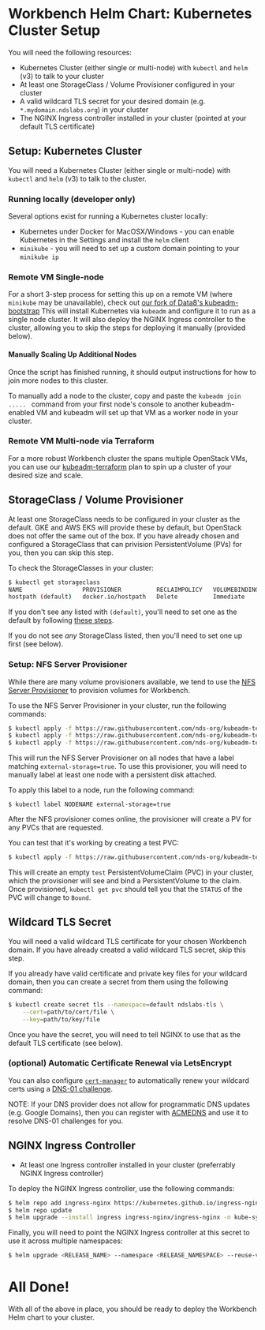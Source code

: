 # Workbench Helm Chart: Kubernetes Cluster Setup
You will need the following resources:
* Kubernetes Cluster (either single or multi-node) with `kubectl` and `helm` (v3) to talk to your cluster
* At least one StorageClass / Volume Provisioner configured in your cluster
* A valid wildcard TLS secret for your desired domain (e.g. `*.mydomain.ndslabs.org`) in your cluster
* The NGINX Ingress controller installed in your cluster (pointed at your default TLS certificate)

## Setup: Kubernetes Cluster
You will need a Kubernetes Cluster (either single or multi-node) with `kubectl` and `helm` (v3) to talk to the cluster.

### Running locally (developer only)
Several options exist for running a Kubernetes cluster locally:
* Kubernetes under Docker for MacOSX/Windows - you can enable Kubernetes in the Settings and install the `helm` client
* `minikube` - you will need to set up a custom domain pointing to your `minikube ip`

### Remote VM Single-node
For a short 3-step process for setting this up on a remote VM (where `minikube` may be unavailable), check out [our fork of Data8's kubeadm-bootstrap](https://github.com/nds-org/kubeadm-bootstrap)
This will install Kubernetes via `kubeadm` and configure it to run as a single node cluster. It will also deploy the NGINX Ingress controller to the cluster, allowing you to skip the steps for deploying it manually (provided below).

#### Manually Scaling Up Additional Nodes
Once the script has finished running, it should output instructions for how to join more nodes to this cluster.

To manually add a node to the cluster, copy and paste the `kubeadm join ..... ` command from your first node's console to another kubeadm-enabled VM and kubeadm will set up that VM as a worker node in your cluster. 

### Remote VM Multi-node via Terraform
For a more robust Workbench cluster the spans multiple OpenStack VMs, you can use our [kubeadm-terraform](https://github.com/nds-org/kubeadm-terraform) plan to spin up a cluster of your desired size and scale.

## StorageClass / Volume Provisioner
At least one StorageClass needs to be configured in your cluster as the default.
GKE and AWS EKS will provide these by default, but OpenStack does not offer the same out of the box.
If you have already chosen and configured a StorageClass that can privision PersistentVolume (PVs) for you, then you can skip this step.

To check the StorageClasses in your cluster:
```bash
$ kubectl get storageclass
NAME                 PROVISIONER          RECLAIMPOLICY   VOLUMEBINDINGMODE   ALLOWVOLUMEEXPANSION   AGE
hostpath (default)   docker.io/hostpath   Delete          Immediate           false                  32d
```

If you don't see any listed with `(default)`, you'll need to set one as the default by following [these steps](https://kubernetes.io/docs/tasks/administer-cluster/change-default-storage-class/).

If you do not see *any* StorageClass listed, then you'll need to set one up first (see below).

### Setup: NFS Server Provisioner

While there are many volume provisioners available, we tend to use the [NFS Server Provisioner](https://github.com/nds-org/kubeadm-terraform/tree/develop/assets/nfs) to provision volumes for Workbench.

To use the NFS Server Provisioner in your cluster, run the following commands:
```bash
$ kubectl apply -f https://raw.githubusercontent.com/nds-org/kubeadm-terraform/master/assets/nfs/storageclass.yaml
$ kubectl apply -f https://raw.githubusercontent.com/nds-org/kubeadm-terraform/master/assets/nfs/rbac.yaml
$ kubectl apply -f https://raw.githubusercontent.com/nds-org/kubeadm-terraform/master/assets/nfs/deployment.yaml
```

This will run the NFS Server Provisioner on all nodes that have a label matching `external-storage=true`. To use this provisioner, you will need to manually label at least one node with a persistent disk attached.

To apply this label to a node, run the following command:
```
$ kubectl label NODENAME external-storage=true
```

After the NFS provisioner comes online, the provisioner will create a PV for any PVCs that are requested.

You can test that it's working by creating a test PVC:
```bash
$ kubectl apply -f https://raw.githubusercontent.com/nds-org/kubeadm-terraform/master/assets/nfs/test.pvc.yaml
```

This will create an empty `test` PersistentVolumeClaim (PVC) in your cluster, which the provisioner will see and bind a PersistentVolume to the claim.  Once provisioned, `kubectl get pvc` should tell you that the `STATUS` of the PVC will change to `Bound`.

## Wildcard TLS Secret
You will need a valid wildcard TLS certificate for your chosen Workbench domain. If you have already created a valid wildcard TLS secret, skip this step.

If you already have valid certificate and private key files for your wildcard domain, then you can create a secret from them using the following command:
```bash
$ kubectl create secret tls --namespace=default ndslabs-tls \
    --cert=path/to/cert/file \
    --key=path/to/key/file
```

Once you have the secret, you will need to tell NGINX to use that as the default TLS certificate (see below).


### (optional) Automatic Certificate Renewal via LetsEncrypt

You can also configure [`cert-manager`](https://cert-manager.io/docs/installation/kubernetes/) to automatically renew your wildcard certs using a [DNS-01 challenge](https://cert-manager.io/docs/configuration/acme/dns01/).

NOTE: If your DNS provider does not allow for programmatic DNS updates (e.g. Google Domains), then you can register with [ACMEDNS](https://cert-manager.io/docs/configuration/acme/dns01/acme-dns/) and use it to resolve DNS-01 challenges for you.

## NGINX Ingress Controller
* At least one Ingress controller installed in your cluster (preferrably NGINX Ingress controller)

To deploy the NGINX Ingress controller, use the following commands:
```bash
$ helm repo add ingress-nginx https://kubernetes.github.io/ingress-nginx
$ helm repo update
$ helm upgrade --install ingress ingress-nginx/ingress-nginx -n kube-system --set controller.hostPort.enabled=true --set controller.kind=Deployment --set controller.extraArgs.default-ssl-certificate=default/ndslabs-tls
```

Finally, you will need to point the NGINX Ingress controller at this secret to use it across multiple namespaces:
```bash
$ helm upgrade <RELEASE_NAME> --namespace <RELEASE_NAMESPACE> --reuse-values --set controller.extraArgs.default-ssl-certificate=default/ndslabs-tls
```


# All Done!
With all of the above in place, you should be ready to deploy the Workbench Helm chart to your cluster.
